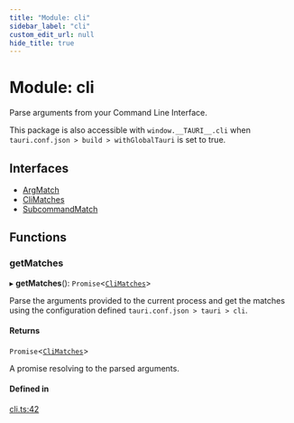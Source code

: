 ```yaml
---
title: "Module: cli"
sidebar_label: "cli"
custom_edit_url: null
hide_title: true
---
```


# Module: cli

Parse arguments from your Command Line Interface.

This package is also accessible with `window.__TAURI__.cli` when `tauri.conf.json > build > withGlobalTauri` is set to true.

## Interfaces

- [ArgMatch](../interfaces/cli.argmatch.md)
- [CliMatches](../interfaces/cli.climatches.md)
- [SubcommandMatch](../interfaces/cli.subcommandmatch.md)

## Functions

### getMatches

▸ **getMatches**(): `Promise`<[`CliMatches`](../interfaces/cli.climatches.md)\>

Parse the arguments provided to the current process and get the matches using the configuration defined `tauri.conf.json > tauri > cli`.

#### Returns

`Promise`<[`CliMatches`](../interfaces/cli.climatches.md)\>

A promise resolving to the parsed arguments.

#### Defined in

[cli.ts:42](https://github.com/tauri-apps/tauri/blob/4339b46/tooling/api/src/cli.ts#L42)
